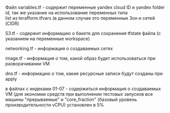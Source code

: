 Файл variables.tf - содержит переменные yandex cloud ID и yandex folder id, так же указание на использование переменных типа   
list из terafform.tfvars (в данном случае это переменные Зон и сетей (CIDR)  


S3.tf - содержит информацию о бакете для сохранения tfstate файла (с указанием на переменные workspace)  


networking.tf - информация о создаваемых сетях  


image.tf - информация о том, какой образ будет использоваться при разворачивании VM


dns.tf - информацию о том, какие ресурсные записи будут созданы при apply  


в файлах с индеками 01-07 - содержиться информация о создаваемых VM (для экономии средств при выполнении тестовых запусков все 
машины "прерываемые" и "core_fraction" (базовый уровень производительности vCPU) установлен в 5% 
